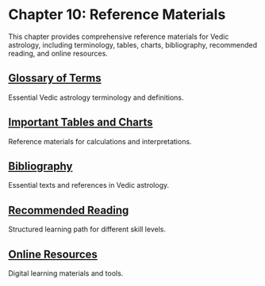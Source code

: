 # Chapter 10: Reference Materials

This chapter provides comprehensive reference materials for Vedic astrology, including terminology, tables, charts, bibliography, recommended reading, and online resources.

## [Glossary of Terms](chapter10/10_1_glossary_of_terms.md)
Essential Vedic astrology terminology and definitions.

## [Important Tables and Charts](chapter10/10_2_important_tables_and_charts.md)
Reference materials for calculations and interpretations.

## [Bibliography](chapter10/10_3_bibliography.md)
Essential texts and references in Vedic astrology.

## [Recommended Reading](chapter10/10_4_recommended_reading.md)
Structured learning path for different skill levels.

## [Online Resources](chapter10/10_5_online_resources.md)
Digital learning materials and tools.